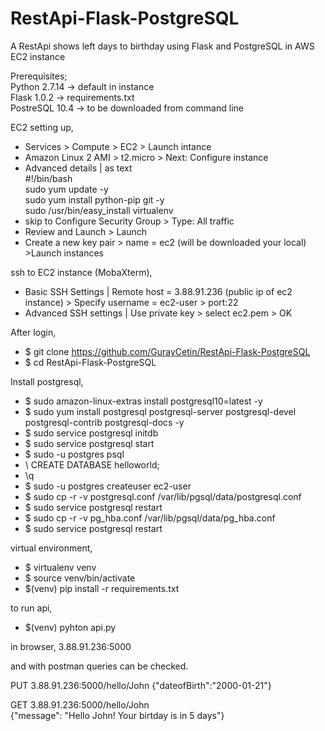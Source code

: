 # RestApi-Flask-PostgreSQL
A RestApi shows left days to birthday using Flask and PostgreSQL in AWS EC2 instance

Prerequisites;
<br>Python 2.7.14 -> default in instance
<br>Flask 1.0.2 -> requirements.txt
<br>PostreSQL 10.4 -> to be downloaded from command line

EC2 setting up,
- Services > Compute > EC2 > Launch intance
- Amazon Linux 2 AMI > t2.micro > Next: Configure instance 
- Advanced details | as text 
<br>#!/bin/bash 
<br>sudo yum update -y
<br>sudo yum install python-pip git -y
<br>sudo /usr/bin/easy_install virtualenv
- skip to Configure Security Group > Type: All traffic
- Review and Launch > Launch
- Create a new key pair > name = ec2 (will be downloaded your local) >Launch instances

ssh to EC2 instance (MobaXterm),
- Basic SSH Settings | Remote host = 3.88.91.236 (public ip of ec2 instance) > Specify username = ec2-user > port:22
- Advanced SSH settings | Use private key > select ec2.pem > OK

After login,
- $ git clone https://github.com/GurayCetin/RestApi-Flask-PostgreSQL
- $ cd RestApi-Flask-PostgreSQL

Install postgresql,
- $ sudo amazon-linux-extras install postgresql10=latest -y
- $ sudo yum install postgresql postgresql-server postgresql-devel postgresql-contrib postgresql-docs -y
- $ sudo service postgresql initdb 
- $ sudo service postgresql start
- $ sudo -u postgres psql 
- \ CREATE DATABASE helloworld;
- \q
- $ sudo -u postgres createuser ec2-user
- $ sudo cp -r -v postgresql.conf /var/lib/pgsql/data/postgresql.conf
- $ sudo service postgresql restart
- $ sudo cp -r -v pg_hba.conf /var/lib/pgsql/data/pg_hba.conf
- $ sudo service postgresql restart

virtual environment,
- $ virtualenv venv
- $ source venv/bin/activate
- $(venv) pip install -r requirements.txt

to run api,
- $(venv) pyhton api.py

in browser, 
3.88.91.236:5000 

and with postman queries can be checked.

PUT 3.88.91.236:5000/hello/John {"dateofBirth":"2000-01-21"}

GET 3.88.91.236:5000/hello/John 
<br>{"message": "Hello John! Your birtday is in 5 days"}
